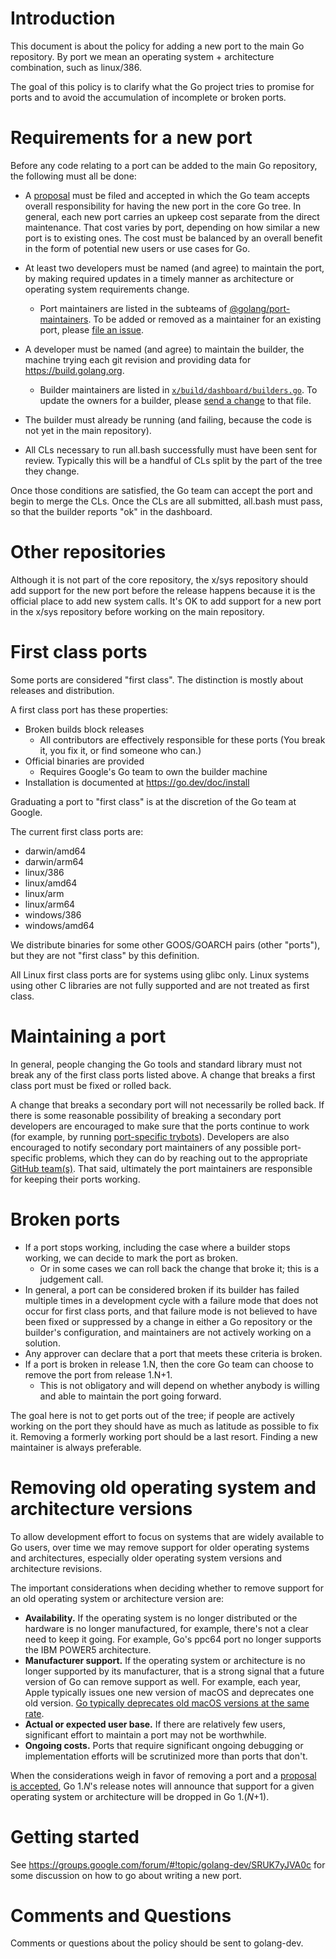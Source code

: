 # Introduction

This document is about the policy for adding a new port to the main Go repository. By port we mean an operating system + architecture combination, such as linux/386.

The goal of this policy is to clarify what the Go project tries to promise for ports and to avoid the accumulation of incomplete or broken ports.

# Requirements for a new port

Before any code relating to a port can be added to the main Go repository, the following must all be done:

  * A [proposal](https://go.dev/s/proposal) must be filed and accepted in which the Go team accepts overall responsibility for having the new port in the core Go tree. In general, each new port carries an upkeep cost separate from the direct maintenance. That cost varies by port, depending on how similar a new port is to existing ones. The cost must be balanced by an overall benefit in the form of potential new users or use cases for Go.

  * At least two developers must be named (and agree) to maintain the port, by making required updates in a timely manner as architecture or operating system requirements change.
      * Port maintainers are listed in the subteams of [@golang/port-maintainers](https://github.com/orgs/golang/teams/port-maintainers). To be added or removed as a maintainer for an existing port, please [file an issue](https://go.dev/issue/new).

  * A developer must be named (and agree) to maintain the builder, the machine trying each git revision and providing data for https://build.golang.org.
      * Builder maintainers are listed in [`x/build/dashboard/builders.go`](https://cs.opensource.google/go/x/build/+/master:dashboard/builders.go). To update the owners for a builder, please [send a change](https://go.dev/doc/contribute) to that file.

  * The builder must already be running (and failing, because the code is not yet in the main repository).

  * All CLs necessary to run all.bash successfully must have been sent for review. Typically this will be a handful of CLs split by the part of the tree they change.

Once those conditions are satisfied, the Go team can accept the port and begin to merge the CLs. Once the CLs are all submitted, all.bash must pass, so that the builder reports "ok" in the dashboard.

# Other repositories

Although it is not part of the core repository, the x/sys repository should add support for the new port before the release happens because it is the official place to add new system calls.  It's OK to add support for a new port in the x/sys repository before working on the main repository.

# First class ports

Some ports are considered "first class". The distinction is mostly about releases and distribution.

A first class port has these properties:

  * Broken builds block releases
    * All contributors are effectively responsible for these ports (You break it, you fix it, or find someone who can.)
  * Official binaries are provided
    * Requires Google's Go team to own the builder machine
  * Installation is documented at https://go.dev/doc/install

Graduating a port to "first class" is at the discretion of the Go team at Google.

The current first class ports are:

* darwin/amd64
* darwin/arm64
* linux/386
* linux/amd64
* linux/arm
* linux/arm64
* windows/386
* windows/amd64

We distribute binaries for some other GOOS/GOARCH pairs (other "ports"), but they are not "first class" by this definition.

All Linux first class ports are for systems using glibc only.  Linux systems using other C libraries are not fully supported and are not treated as first class.

# Maintaining a port

In general, people changing the Go tools and standard library must not break any of the first class ports listed above.  A change that breaks a first class port must be fixed or rolled back.

A change that breaks a secondary port will not necessarily be rolled back.  If there is some reasonable possibility of breaking a secondary port developers are encouraged to make sure that the ports continue to work (for example, by running [port-specific trybots](https://go.dev/wiki/Slowbots)).  Developers are also encouraged to notify secondary port maintainers of any possible port-specific problems, which they can do by reaching out to the appropriate [GitHub team(s)](https://github.com/orgs/golang/teams/port-maintainers/teams).  That said, ultimately the port maintainers are responsible for keeping their ports working.

# Broken ports

* If a port stops working, including the case where a builder stops working, we can decide to mark the port as broken.
  * Or in some cases we can roll back the change that broke it; this is a judgement call.
* In general, a port can be considered broken if its builder has failed multiple times in a development cycle with a failure mode that does not occur for first class ports, and that failure mode is not believed to have been fixed or suppressed by a change in either a Go repository or the builder's configuration, and maintainers are not actively working on a solution.
* Any approver can declare that a port that meets these criteria is broken.
* If a port is broken in release 1.N, then the core Go team can choose to remove the port from release 1.N+1.
  * This is not obligatory and will depend on whether anybody is willing and able to maintain the port going forward.

The goal here is not to get ports out of the tree; if people are actively working on the port they should have as much as latitude as possible to fix it.  Removing a formerly working port should be a last resort.  Finding a new maintainer is always preferable.

# Removing old operating system and architecture versions

To allow development effort to focus on systems that are widely available to Go users, 
over time we may remove support for older operating systems and architectures, 
especially older operating system versions and architecture revisions.

The important considerations when deciding whether to remove support for an old operating system or architecture version are:

 - **Availability.** If the operating system is no longer distributed or the hardware is no longer manufactured, for example, there's not a clear need to keep it going. For example, Go's ppc64 port no longer supports the IBM POWER5 architecture.
 - **Manufacturer support.** If the operating system or architecture is no longer supported by its manufacturer, that is a strong signal that a future version of Go can remove support as well. For example, each year, Apple typically issues one new version of macOS and deprecates one old version. [Go typically deprecates old macOS versions at the same rate](https://github.com/golang/go/issues/23011#issuecomment-738395341).
 - **Actual or expected user base.** If there are relatively few users, significant effort to maintain a port may not be worthwhile.
 - **Ongoing costs.** Ports that require significant ongoing debugging or implementation efforts will be scrutinized more than ports that don't.

When the considerations weigh in favor of removing a port and a [proposal is accepted](https://go.dev/s/proposal-process), Go 1._N_'s release notes will announce that support for a given operating system or architecture will be dropped in Go 1.(_N_+1).


# Getting started

See https://groups.google.com/forum/#!topic/golang-dev/SRUK7yJVA0c for some discussion on how to go about writing a new port.

# Comments and Questions

Comments or questions about the policy should be sent to golang-dev.